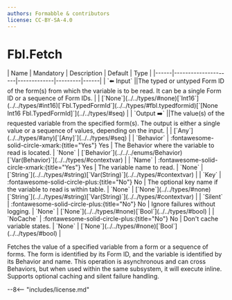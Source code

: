 ```yaml
---
authors: Formabble & contributors
license: CC-BY-SA-4.0
---
```



# Fbl.Fetch

<div class="sh-parameters" markdown="1">
| Name | Mandatory | Description | Default | Type |
|------|---------------------|-------------|---------|------|
| `⬅️ Input` ||The typed or untyped Form ID of the form(s) from which the variable is to be read. It can be a single Form ID or a sequence of Form IDs. | | [`None`](../../types/#none)[`Int16`](../../types/#int16)[`Fbl.TypedFormId`](../../types/#fbl.typedformid)[`[None Int16 Fbl.TypedFormId]`](../../types/#seq) |
| `Output ➡️` ||The value(s) of the requested variable from the specified form(s). The output is either a single value or a sequence of values, depending on the input. | | [`Any`](../../types/#any)[`[Any]`](../../types/#seq) |
| `Behavior` | :fontawesome-solid-circle-xmark:{title="Yes"} Yes  | The Behavior where the variable to read is located. | `None` | [`Behavior`](../../../enums/Behavior)[`Var(Behavior)`](../../types/#contextvar) |
| `Name` | :fontawesome-solid-circle-xmark:{title="Yes"} Yes  | The variable name to read. | `None` | [`String`](../../types/#string)[`Var(String)`](../../types/#contextvar) |
| `Key` | :fontawesome-solid-circle-plus:{title="No"} No  | The optional key name if the variable to read is within table. | `None` | [`None`](../../types/#none)[`String`](../../types/#string)[`Var(String)`](../../types/#contextvar) |
| `Silent` | :fontawesome-solid-circle-plus:{title="No"} No  | Ignore failures without logging. | `None` | [`None`](../../types/#none)[`Bool`](../../types/#bool) |
| `NoCache` | :fontawesome-solid-circle-plus:{title="No"} No  | Don't cache variable states. | `None` | [`None`](../../types/#none)[`Bool`](../../types/#bool) |

</div>

Fetches the value of a specified variable from a form or a sequence of forms. The form is identified by its Form ID, and the variable is identified by its Behavior and name. This operation is asynchronous and can cross Behaviors, but when used within the same subsystem, it will execute inline. Supports optional caching and silent failure handling.

--8<-- "includes/license.md"


